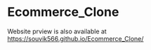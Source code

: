 # Ecommerce_Clone

Website prview is also available at https://souvik566.github.io/Ecommerce_Clone/
